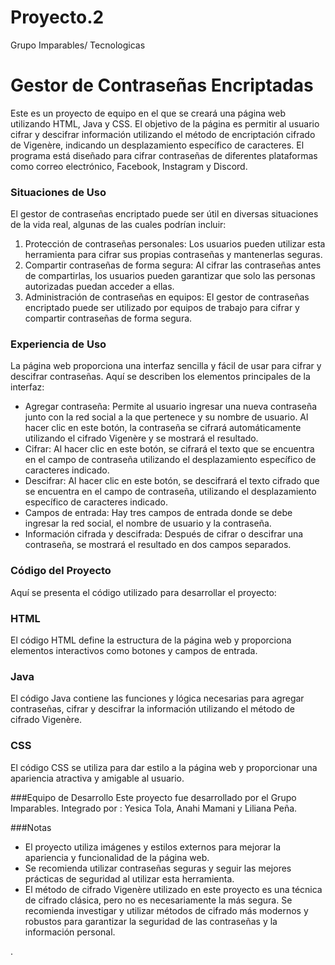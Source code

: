 # Proyecto.2
Grupo Imparables/ Tecnologicas
# Gestor de Contraseñas Encriptadas

Este es un proyecto de equipo en el que se creará una página web utilizando HTML, Java y CSS. El objetivo de la página es permitir al usuario cifrar y descifrar información utilizando el método de encriptación cifrado de Vigenère, indicando un desplazamiento específico de caracteres. El programa está diseñado para cifrar contraseñas de diferentes plataformas como correo electrónico, Facebook, Instagram y Discord.

### Situaciones de Uso
El gestor de contraseñas encriptado puede ser útil en diversas situaciones de la vida real, algunas de las cuales podrían incluir:
1. Protección de contraseñas personales: Los usuarios pueden utilizar esta herramienta para cifrar sus propias contraseñas y mantenerlas seguras.
2. Compartir contraseñas de forma segura: Al cifrar las contraseñas antes de compartirlas, los usuarios pueden garantizar que solo las personas autorizadas puedan acceder a ellas.
3. Administración de contraseñas en equipos: El gestor de contraseñas encriptado puede ser utilizado por equipos de trabajo para cifrar y compartir contraseñas de forma segura.

### Experiencia de Uso
La página web proporciona una interfaz sencilla y fácil de usar para cifrar y descifrar contraseñas. Aquí se describen los elementos principales de la interfaz:
- Agregar contraseña: Permite al usuario ingresar una nueva contraseña junto con la red social a la que pertenece y su nombre de usuario. Al hacer clic en este botón, la contraseña se cifrará automáticamente utilizando el cifrado Vigenère y se mostrará el resultado.
- Cifrar: Al hacer clic en este botón, se cifrará el texto que se encuentra en el campo de contraseña utilizando el desplazamiento específico de caracteres indicado.
- Descifrar: Al hacer clic en este botón, se descifrará el texto cifrado que se encuentra en el campo de contraseña, utilizando el desplazamiento específico de caracteres indicado.
- Campos de entrada: Hay tres campos de entrada donde se debe ingresar la red social, el nombre de usuario y la contraseña.
- Información cifrada y descifrada: Después de cifrar o descifrar una contraseña, se mostrará el resultado en dos campos separados.

### Código del Proyecto

Aquí se presenta el código utilizado para desarrollar el proyecto:
### HTML
El código HTML define la estructura de la página web y proporciona elementos interactivos como botones y campos de entrada.

### Java
El código Java contiene las funciones y lógica necesarias para agregar contraseñas, cifrar y descifrar la información utilizando el método de cifrado Vigenère.

### CSS
El código CSS se utiliza para dar estilo a la página web y proporcionar una apariencia atractiva y amigable al usuario.

###Equipo de Desarrollo
Este proyecto fue desarrollado por el Grupo Imparables. Integrado por : Yesica Tola, Anahi Mamani y Liliana Peña.

###Notas
- El proyecto utiliza imágenes y estilos externos para mejorar la apariencia y funcionalidad de la página web.
- Se recomienda utilizar contraseñas seguras y seguir las mejores prácticas de seguridad al utilizar esta herramienta.
- El método de cifrado Vigenère utilizado en este proyecto es una técnica de cifrado clásica, pero no es necesariamente la más segura. Se recomienda investigar y utilizar métodos de cifrado más modernos y robustos para garantizar la seguridad de las contraseñas y la información personal.

.

